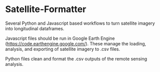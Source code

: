 # Satellite-Formatter
Several Python and Javascript based workflows to turn satellite imagery into longitudinal dataframes. 

Javascript files should be run in Google Earth Engine (https://code.earthengine.google.com/). These manage the loading, analysis, and exporting of satellite imagery to .csv files. 

Python files clean and format the .csv outputs of the remote sensing analysis. 
